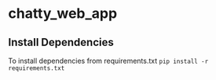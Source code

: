 # chatty_web_app

## Install Dependencies
To install dependencies from requirements.txt
`pip install -r requirements.txt`